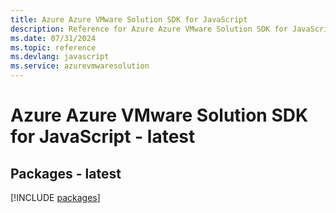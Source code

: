 ```yaml
---
title: Azure Azure VMware Solution SDK for JavaScript
description: Reference for Azure Azure VMware Solution SDK for JavaScript
ms.date: 07/31/2024
ms.topic: reference
ms.devlang: javascript
ms.service: azurevmwaresolution
---
```

# Azure Azure VMware Solution SDK for JavaScript - latest
## Packages - latest
[!INCLUDE [packages](azure-vmware-solution-index.md)]